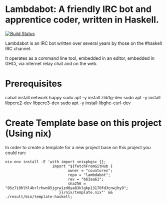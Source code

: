 # Lambdabot: A friendly IRC bot and apprentice coder, written in Haskell.

[![Build Status](https://secure.travis-ci.org/lambdabot/lambdabot.svg)](http://travis-ci.org/lambdabot/lambdabot/)

Lambdabot is an IRC bot written over several years by those on the #haskell
IRC channel.

It operates as a command line tool, embedded in an editor, embedded in GHCi,
via internet relay chat and on the web.

# Prerequisites

cabal install network happy
sudo apt -y install zlib1g-dev
sudo apt -y install libpcre2-dev libpcre3-dev
sudo apt -y install libghc-curl-dev

# Create Template base on this project (Using nix)

In order to create a template for a new project base on this project 
you could run:

```
nix-env install -E 'with import <nixpkgs> {}; 
                     import "${fetchFromGitHub {
                            owner = "countoren";
                            repo = "lambdabot";
                            rev = "b63aa61";
                            sha256 = "05z7i9hlhl4brlrhwn85jgrw1zd8ya83klqkp13170fd3cnwjhy9";
                        }}/nix/template.nix"' && ./result/bin/template-haskell;
```
